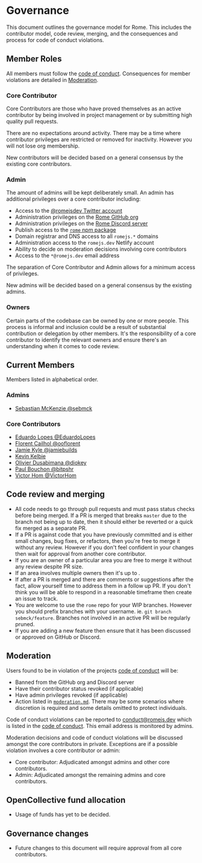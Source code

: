 # Governance

This document outlines the governance model for Rome. This includes the contributor model, code review, merging, and the consequences and process for code of conduct violations.

## Member Roles

All members must follow the [code of conduct](https://github.com/romejs/rome/blob/master/.github/CODE_OF_CONDUCT.md). Consequences for member violations are detailed in [Moderation](#moderation).

### Core Contributor

Core Contributors are those who have proved themselves as an active contributor by being involved in project management or by submitting high quality pull requests.

There are no expectations around activity. There may be a time where contributor privileges are restricted or removed for inactivity. However you will not lose org membership.

New contributors will be decided based on a general consensus by the existing core contributors.

### Admin

The amount of admins will be kept deliberately small. An admin has additional privileges over a core contributor including:

- Access to the [@romejsdev Twitter account](https://twitter.com/romejsdev)
- Administration privileges on the [Rome GitHub org](https://github.com/romejs)
- Administration privileges on the [Rome Discord server](https://github.com/romejs)
- Publish access to the [`rome` npm package](https://www.npmjs.com/package/rome)
- Domain registrar and DNS access to all `romejs.*` domains
- Administration access to the `romejs.dev` Netlify account
- Ability to decide on moderation decisions involving core contributors
- Access to the `*@romejs.dev` email address

The separation of Core Contributor and Admin allows for a minimum access of privileges.

New admins will be decided based on a general consensus by the existing admins.

### Owners

Certain parts of the codebase can be owned by one or more people. This process is informal and inclusion could be a result of substantial contribution or delegation by other members. It's the responsibility of a core contributor to identify the relevant owners and ensure there's an understanding when it comes to code review.

## Current Members

Members listed in alphabetical order.

### Admins

- [Sebastian McKenzie @sebmck](https://github.com/sebmck)

### Core Contributors

- [Eduardo Lopes @EduardoLopes](https://github.com/EduardoLopes)
- [Florent Cailhol @ooflorent](https://github.com/ooflorent)
- [Jamie Kyle @jamiebuilds](https://github.com/jamiebuilds)
- [Kevin Kelbie](https://github.com/KevinKelbie)
- [Olivier Dusabimana @diokey](https://github.com/diokey)
- [Paul Bouchon @bitpshr](https://github.com/bitpshr)
- [Victor Hom @VictorHom](https://github.com/VictorHom)

## Code review and merging

- All code needs to go through pull requests and must pass status checks before being merged. If a PR is merged that breaks `master` due to the branch not being up to date, then it should either be reverted or a quick fix merged as a separate PR.
- If a PR is against code that you have previously committed and is either small changes, bug fixes, or refactors, then you're free to merge it without any review. However if you don't feel confident in your changes then wait for approval from another core contributor.
- If you are an owner of a particular area you are free to merge it without any review despite PR size.
- If an area involves multiple owners then it's up to .
- If after a PR is merged and there are comments or suggestions after the fact, allow yourself time to address them in a follow up PR. If you don't think you will be able to respond in a reasonable timeframe then create an issue to track.
- You are welcome to use the `rome` repo for your WIP branches. However you should prefix branches with your username. ie. `git branch sebmck/feature`. Branches not involved in an active PR will be regularly pruned.
- If you are adding a new feature then ensure that it has been discussed or approved on GitHub or Discord.

## Moderation

Users found to be in violation of the projects [code of conduct](https://github.com/romejs/rome/blob/master/.github/CODE_OF_CONDUCT.md) will be:

- Banned from the GitHub org and Discord server
- Have their contributor status revoked (if applicable)
- Have admin privileges revoked (if applicable)
- Action listed in [`moderation.md`](https://github.com/romejs/rome/blob/master/docs/governance.md). There may be some scenarios where discretion is required and some details omitted to protect individuals.

Code of conduct violations can be reported to <conduct@romejs.dev> which is listed in the [code of conduct](https://github.com/romejs/rome/blob/master/.github/CODE_OF_CONDUCT.md). This email address is monitored by admins.

Moderation decisions and code of conduct violations will be discussed amongst the core contributors in private. Exceptions are if a possible violation involves a core contributor or admin:

 - Core contributor: Adjudicated amongst admins and other core contributors.
 - Admin: Adjudicated amongst the remaining admins and core contributors.

## OpenCollective fund allocation

- Usage of funds has yet to be decided.

## Governance changes

- Future changes to this document will require approval from all core contributors.
